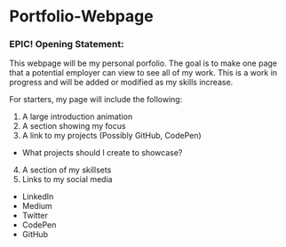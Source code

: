 # Portfolio-Webpage

### EPIC! Opening Statement:

This webpage will be my personal porfolio. The goal is to make one page that a potential employer can view to see all of my work. This is a work in progress and will be added or modified as my skills increase. 

For starters, my page will include the following:
1. A large introduction animation
2. A section showing my focus
3. A link to my projects (Possibly GitHub, CodePen)
  * What projects should I create to showcase?
4. A section of my skillsets
5. Links to my social media  
  * LinkedIn
  * Medium
  * Twitter
  * CodePen
  * GitHub
